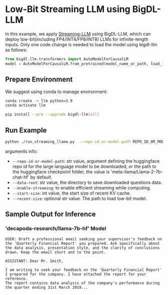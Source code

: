 # Low-Bit Streaming LLM using BigDL-LLM

In this example, we apply [Streaming-LLM](https://github.com/mit-han-lab/streaming-llm/tree/main#efficient-streaming-language-models-with-attention-sinks) using BigDL-LLM, which can deploy low-bit(including FP4/INT4/FP8/INT8) LLMs for infinite-length inputs.
Only one code change is needed to load the model using bigdl-llm as follows:
```python
from bigdl.llm.transformers import AutoModelForCausalLM
model = AutoModelForCausalLM.from_pretrained(model_name_or_path, load_in_4bit=True, trust_remote_code=True, optimize_model=False)
```

## Prepare Environment
We suggest using conda to manage environment:
```bash
conda create -n llm python=3.9
conda activate llm

pip install --pre --upgrade bigdl-llm[all]
```

## Run Example
```bash
python ./run_streaming_llama.py  --repo-id-or-model-path REPO_ID_OR_MODEL_PATH  --enable_streaming
```
arguments info:
- `--repo-id-or-model-path`: str value, argument defining the huggingface repo id for the large language model to be downloaded, or the path to the huggingface checkpoint folder, the value is 'meta-llama/Llama-2-7b-chat-hf' by default.
- `--data-root`: str value, the directory to save downloaded questions data.
- `--enable-streaming`: to enable efficient streaming while computing.
- `--start-size`: int value, the start size of recent KV cache.
- `--recent-size`: optional str value. The path to load low-bit model.


## Sample Output for Inference
### 'decapoda-research/llama-7b-hf' Model
```log
USER: Draft a professional email seeking your supervisor's feedback on the 'Quarterly Financial Report' you prepared. Ask specifically about the data analysis, presentation style, and the clarity of conclusions drawn. Keep the email short and to the point.

ASSISTANT: Dear Mr. Smith,

I am writing to seek your feedback on the 'Quarterly Financial Report' I prepared for the company. I have attached the report for your reference.
The report contains data analysis of the company's performance during the quarter ending 31st March 2019...
```
